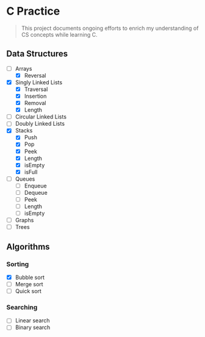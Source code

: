 # C Practice

> This project documents ongoing efforts to enrich my understanding of CS concepts while learning C.

## Data Structures

- [ ] Arrays
  - [x] Reversal
- [x] Singly Linked Lists
  - [x] Traversal
  - [x] Insertion
  - [x] Removal
  - [x] Length
- [ ] Circular Linked Lists
- [ ] Doubly Linked Lists
- [x] Stacks
  - [x] Push
  - [x] Pop
  - [x] Peek
  - [x] Length
  - [x] isEmpty
  - [x] isFull
- [ ] Queues
  - [ ] Enqueue
  - [ ] Dequeue
  - [ ] Peek
  - [ ] Length
  - [ ] isEmpty
- [ ] Graphs
- [ ] Trees

## Algorithms

### Sorting

- [x] Bubble sort
- [ ] Merge sort
- [ ] Quick sort

### Searching

- [ ] Linear search
- [ ] Binary search

